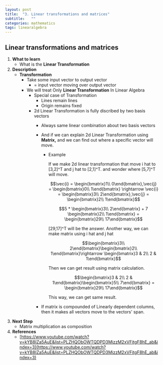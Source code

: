 ```yaml
---
layout: post
title:  "3. Linear transformations and matrices"
subtitle:   ""
categories: mathematics
tags: linearalgebra
---
```

## Linear transformations and matrices
1. **What to learn**
    - What is the **Linear Transformation**
2. **Description**
    - **Transformation**
        - Take some input vector to output vector
            - = input vector moving over output vector
        - We will treat Only **Linear Transformation** In Linear Algebra
            - Special case of Transformation
                - Lines remain lines
                - Origin remains fixed
            - 2d Linear Transformation is fully discribed by two basis vectors
                - Always same linear combination about two basis vectors
                - And if we can explain 2d Linear Transformation using **Matrix,** and we can find out where a specific vector will move.
                    - Example

                        If we make 2d linear transformation that move i hat to [3,2]^T and j hat to [2,1]^T. and wonder where [5,7]^T will move.

                        $$\vec{i} = \begin{bmatrix}1\\ 0\end{bmatrix},\vec{j} = \begin{bmatrix}0\\ 1\end{bmatrix} \rightarrow \vec{i} = \begin{bmatrix}3\\ 2\end{bmatrix},\vec{j} = \begin{bmatrix}2\\ 1\end{bmatrix}$$

                        $$5 * \begin{bmatrix}3\\ 2\end{bmatrix} + 7 \begin{bmatrix}2\\ 1\end{bmatrix} = 
                        \begin{bmatrix}29\\ 17\end{bmatrix}$$

                        [29,17]^T will be the answer. Another way, we can make matrix using i hat and j hat

                        $$\begin{bmatrix}3\\ 2\end{bmatrix}\begin{bmatrix}2\\ 1\end{bmatrix}\rightarrow \begin{bmatrix}3 & 2\\ 2 & 1\end{bmatrix}$$

                        Then we can get result using matrix calculation.

                        $$\begin{bmatrix}3 & 2\\ 2 & 1\end{bmatrix}\begin{bmatrix}5\\ 7\end{bmatrix} = 
                        \begin{bmatrix}29\\ 17\end{bmatrix}$$

                        This way, we can get same result.

                - If matrix is compounded of Linearly dependent columns, then it makes all vectors move to the vectors' span.
3. **Next Step**
    - Matrix multiplication as composition
4. **References**
    - [https://www.youtube.com/watch?v=kYB8IZa5AuE&list=PLZHQObOWTQDPD3MizzM2xVFitgF8hE_ab&index=3](https://www.youtube.com/watch?v=kYB8IZa5AuE&list=PLZHQObOWTQDPD3MizzM2xVFitgF8hE_ab&index=3)
